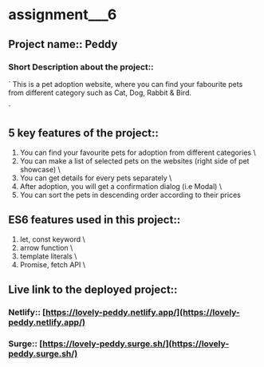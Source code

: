 # assignment___6

## Project name:: Peddy


### Short Description about the project:: 

`
This is a pet adoption website, where you can find your fabourite pets from different category such as Cat, Dog, Rabbit & Bird.

`



## 5 key features of the project::

1. You can find your favourite pets for adoption from different categories \
2. You can make a list of selected pets on the websites (right side of pet showcase) \
3. You can get details for every pets separately \
4. After adoption, you will get a confirmation dialog (i.e Modal) \
5. You can sort the pets in descending order according to their prices




## ES6 features used in this project::

1. let, const keyword \
2. arrow function \
3. template literals \
4. Promise, fetch API \





## Live link to the deployed project::

### Netlify:: [https://lovely-peddy.netlify.app/](https://lovely-peddy.netlify.app/)
### Surge:: [https://lovely-peddy.surge.sh/](https://lovely-peddy.surge.sh/)
